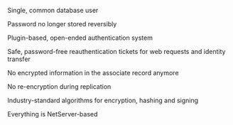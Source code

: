 <properties date="2016-05-10"
SortOrder="36"
/>

Single, common database user

Password no longer stored reversibly

Plugin-based, open-ended authentication system

Safe, password-free reauthentication tickets for web requests and identity transfer

No encrypted information in the associate record anymore

No re-encryption during replication

Industry-standard algorithms for encryption, hashing and signing

Everything is NetServer-based
